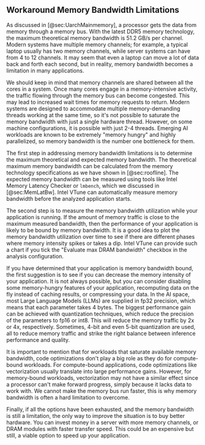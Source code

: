 ## Workaround Memory Bandwidth Limitations

As discussed in [@sec:UarchMainmemory], a processor gets the data from memory through a memory bus. With the latest DDR5 memory technology, the maximum theoretical memory bandwidth is 51.2 GB/s per channel. Modern systems have multiple memory channels; for example, a typical laptop usually has two memory channels, while server systems can have from 4 to 12 channels. It may seem that even a laptop can move a lot of data back and forth each second, but in reality, memory bandwidth becomes a limitation in many applications.

We should keep in mind that memory channels are shared between all the cores in a system. Once many cores engage in a memory-intensive activity, the traffic flowing through the memory bus can become congested. This may lead to increased wait times for memory requests to return. Modern systems are designed to accommodate multiple memory-demanding threads working at the same time, so it's not possible to saturate the memory bandwidth with just a single hardware thread. However, on some machine configurations, it is possible with just 2-4 threads. Emerging AI workloads are known to be extremely "memory hungry" and highly parallelized, so memory bandwidth is the number one bottleneck for them.

The first step in addressing memory bandwidth limitations is to determine the maximum theoretical and expected memory bandwidth. The theoretical maximum memory bandwidth can be calculated from the memory technology specifications as we have shown in [@sec:roofline]. The expected memory bandwidth can be measured using tools like Intel Memory Latency Checker or `lmbench`, which we discussed in [@sec:MemLatBw]. Intel VTune can automatically measure memory bandwidth before the analyzed application starts.

The second step is to measure the memory bandwidth utilization while your application is running. If the amount of memory traffic is close to the maximum measured bandwidth, then the performance of your application is likely to be bound by memory bandwidth. It is a good idea to plot the memory bandwidth utilization over time to see if there are different phases where memory intensity spikes or takes a dip. Intel VTune can provide such a chart if you tick the "Evaluate max DRAM bandwidth" checkbox in the analysis configuration.

If you have determined that your application is memory bandwidth bound, the first suggestion is to see if you can decrease the memory intensity of your application. It is not always possible, but you can consider disabling some memory-hungry features of your application, recomputing data on the fly instead of caching results, or compressing your data. In the AI space, most Large Language Models (LLMs) are supplied in fp32 precision, which means that each parameter takes 4 bytes. The biggest performance gain can be achieved with quantization techniques, which reduce the precision of the parameters to fp16 or int8. This will reduce the memory traffic by 2x or 4x, respectively. Sometimes, 4-bit and even 5-bit quantization are used, all to reduce memory traffic and strike the right balance between inference performance and quality.

It is important to mention that for workloads that saturate available memory bandwidth, code optimizations don't play a big role as they do for compute-bound workloads. For compute-bound applications, code optimizations like vectorization usually translate into large performance gains. However, for memory-bound workloads, vectorization may not have a similar effect since a processor can't make forward progress, simply because it lacks data to work with. We cannot make the memory bus run faster, this is why memory bandwidth is often a hard limitation to overcome.

Finally, if all the options have been exhausted, and the memory bandwidth is still a limitation, the only way to improve the situation is to buy better hardware. You can invest money in a server with more memory channels, or DRAM modules with faster transfer speed. This could be an expensive but still, a viable option to speed up your application.
